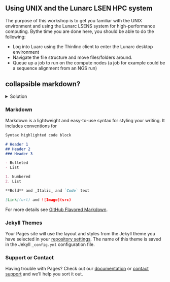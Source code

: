 ## Using UNIX and the Lunarc LSEN HPC system

The purpose of this workshop is to get you familiar with the UNIX environment and using the Lunarc LSENS system for high-performance computing. Bythe time you are done here, you should be able to do the following:

- Log into Luarc using the Thinlinc client to enter the Lunarc desktop environment
- Navigate the file structure and move files/folders around.
- Queue up a job to run on the compute nodes (a job for example could be a sequence alignment from an NGS run)

## collapsible markdown?

<details><summary>Solution</summary>
<p>

#### yes, even hidden code blocks!

```python
print("hello world!")
```

</p>
</details>

### Markdown

Markdown is a lightweight and easy-to-use syntax for styling your writing. It includes conventions for

```markdown
Syntax highlighted code block

# Header 1
## Header 2
### Header 3

- Bulleted
- List

1. Numbered
2. List

**Bold** and _Italic_ and `Code` text

[Link](url) and ![Image](src)
```

For more details see [GitHub Flavored Markdown](https://guides.github.com/features/mastering-markdown/).

### Jekyll Themes

Your Pages site will use the layout and styles from the Jekyll theme you have selected in your [repository settings](https://github.com/StemTBioinf/UNIX/settings). The name of this theme is saved in the Jekyll `_config.yml` configuration file.

### Support or Contact

Having trouble with Pages? Check out our [documentation](https://help.github.com/categories/github-pages-basics/) or [contact support](https://github.com/contact) and we’ll help you sort it out.
